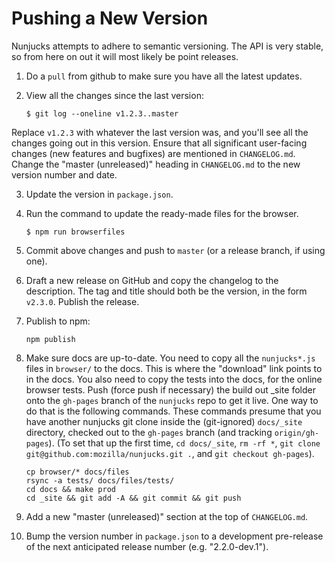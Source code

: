 
# Pushing a New Version

Nunjucks attempts to adhere to semantic versioning. The API is very stable, so
from here on out it will most likely be point releases.

1. Do a `pull` from github to make sure you have all the latest updates.

2. View all the changes since the last version:

   ```
   $ git log --oneline v1.2.3..master
   ```

Replace `v1.2.3` with whatever the last version was, and you'll see all the
changes going out in this version. Ensure that all significant user-facing
changes (new features and bugfixes) are mentioned in `CHANGELOG.md`. Change the
"master (unreleased)" heading in `CHANGELOG.md` to the new version number and
date.

3. Update the version in `package.json`.

3. Run the command to update the ready-made files for the browser.

   ```
   $ npm run browserfiles
   ```

5. Commit above changes and push to `master` (or a release branch, if using one).

6. Draft a new release on GitHub and copy the changelog to the description. The
   tag and title should both be the version, in the form `v2.3.0`. Publish the
   release.

7. Publish to npm:

   ```
   npm publish
   ```

8. Make sure docs are up-to-date. You need to copy all the `nunjucks*.js` files
   in `browser/` to the docs. This is where the "download" link points to in
   the docs. You also need to copy the tests into the docs, for the online
   browser tests. Push (force push if necessary) the build out _site folder
   onto the `gh-pages` branch of the `nunjucks` repo to get it live. One way to
   do that is the following commands. These commands presume that you have
   another nunjucks git clone inside the (git-ignored) `docs/_site` directory,
   checked out to the `gh-pages` branch (and tracking `origin/gh-pages`). (To
   set that up the first time, `cd docs/_site`, `rm -rf *`, `git clone
   git@github.com:mozilla/nunjucks.git .`, and `git checkout gh-pages`).

   ```
   cp browser/* docs/files
   rsync -a tests/ docs/files/tests/
   cd docs && make prod
   cd _site && git add -A && git commit && git push
   ```

9. Add a new "master (unreleased)" section at the top of `CHANGELOG.md`.

10. Bump the version number in `package.json` to a development pre-release of
    the next anticipated release number (e.g. "2.2.0-dev.1").
